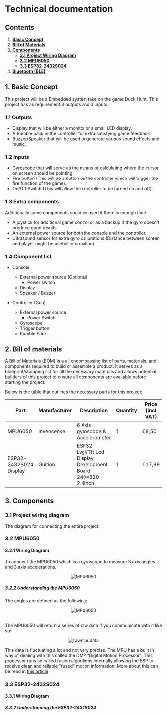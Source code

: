 # Technical documentation

## Contents
1. **[Basic Concept](#1-basic-concept)**
2. **[Bill of Materials](#2-bill-of-materials)**
3. **[Components](#3-components)**
    - **[3.1 Project Wiring Diagram](#31-project-wiring-diagram)**
    - **[3.2 MPU6050](#32-mpu6050)**
    - **[3.3 ESP32-2432S024](#33-esp32-2432s024)**
4. **[Bluetooth (BLE)](#4-bluetooth-ble)**


## 1. Basic Concept
This project will be a Embedded system take on the game Duck Hunt. This project has as requirement 3 outputs and 3 inputs.

### 1.1 Outputs
- Display that will be either a monitor or a small LED display.
- A Rumble pack in the controller for extra satisfying game feedback.
- Buzzer/Speaker that will be used to generate various sound effects and music.

### 1.2 Inputs
- Gyroscope that will serve as the means of calculating where the cursor on screen should be pointing
- Fire button (This will be a button on the controller which will trigger the fire function of the game).
- On/Off Switch (This will allow the controller to be turned on and off).

### 1.3 Extra components
Additionally some components could be used if there is enough time.
- A joystick for additional game control or as a backup if the gyro doesn't produce good results.
- An external power source for both the console and the controller.
- Ultrasound sensor for extra gyro calibrations (Distance between screen and player might be usefull information)

### 1.4 Component list
- Console
    - External power source (Optional)
        - Power switch
    - Display
    - Speaker / Buzzer

- Controller (Gun)
    - External power source
        - Power Switch
    - Gyroscope
    - Trigger button
    - Rumble Pack

## 2. Bill of materials

A Bill of Materials (BOM) is a all encompassing list of parts, materials, and components required to build or assemble a product. It serves as a blueprint/shopping list for all the necessary materials and allows potential builders of this project to ensure all components are available before starting the project.

Below is the table that outlines the necessary parts for this project:

|**Part**|**Manufacturer**|**Description**|**Quantity**|**Price (incl VAT)**|**Subtotal (incl VAT)**|**URL**|
|-|-|-|-|-|-|-|
|MPU6050|Invensense|6 Axis gyroscope & Accelerometer|1|€8,50|€8,50| [Tinytronics](https://www.tinytronics.nl/nl/sensoren/acceleratie-rotatie/mpu-6050-accelerometer-en-gyroscope-3-axis-module-3.3v-5v)|
|ESP32-2432S024 Display |Guition |ESP32 Lvgl/Tft Lcd Display Development Board 240*320 2.4Inch|1|€17,99|€17,99| [Aliexpress](https://nl.aliexpress.com/item/1005005865107357.html?spm=a2g0o.order_list.order_list_main.60.7df579d2ajZa7L&gatewayAdapt=glo2nld)|


## 3. Components
### 3.1 Project wiring diagram
The diagram for connecting the entire project:


### 3.2 MPU6050 
#### 3.2.1 Wiring Diagram
To connect the MPU6050 which is a gyroscope to measure 3 axis angles and 3 axis accelerations.
<div align="center">
  <img src="/../assets/images/MPU6050-diagram.png" alt="MPU6050">
</div>

##### 3.2.2 Understanding the MPU6050
The angles are defined as the following:
<div align="center">
  <img src="/../assets/images/yawpitchroll.png" alt="MPU6050">
</div>

<br>

The MPU6050 will return a series of raw data if you communicate with it like so:
<div align="center">
  <img src="/../assets/images/rawmpudata.png" alt="rawmpudata">
</div>

This data is fluctuating a lot and not very precise. The MPU has a built in way of dealing with this called the DMP "Digital Motion Processor".
This processor runs so called fusion algorithms internally allowing the ESP to receive clean and reliable "fused" motion information. More about this can be read in [this article](https://techexplorations.com/guides/arduino/peripherals/mpu6050/)

### 3.3 ESP32-2432S024
#### 3.3.1 Wiring Diagram
##### 3.3.2 Understanding the ESP32-2432S024